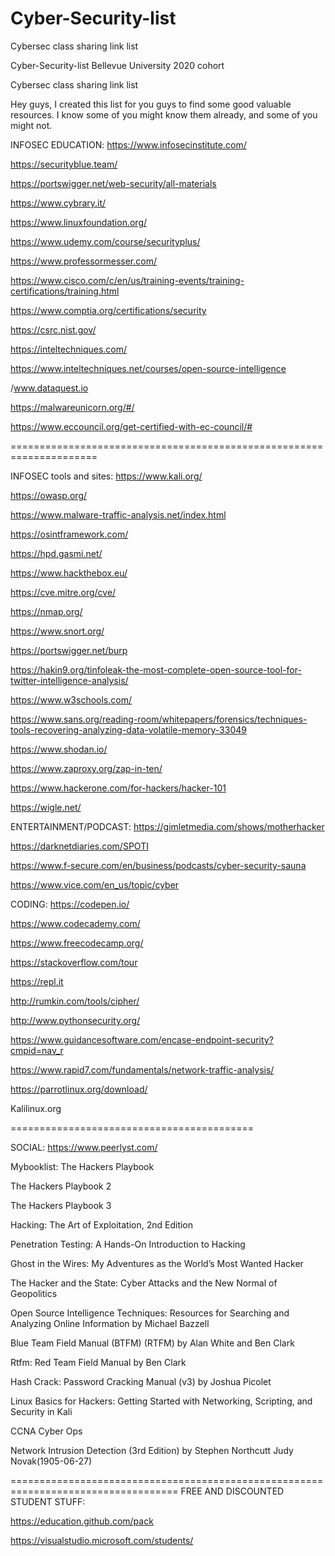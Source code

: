 # Cyber-Security-list
Cybersec class sharing link list

Cyber-Security-list Bellevue University 2020 cohort

Cybersec class sharing link list

Hey guys, I created this list for you guys to find some good valuable resources. I know some of you might know them already, and some of you might not.

INFOSEC EDUCATION: https://www.infosecinstitute.com/

https://securityblue.team/

https://portswigger.net/web-security/all-materials

https://www.cybrary.it/

https://www.linuxfoundation.org/

https://www.udemy.com/course/securityplus/

https://www.professormesser.com/

https://www.cisco.com/c/en/us/training-events/training-certifications/training.html

https://www.comptia.org/certifications/security

https://csrc.nist.gov/

https://inteltechniques.com/

https://www.inteltechniques.net/courses/open-source-intelligence

/www.dataquest.io

https://malwareunicorn.org/#/

https://www.eccouncil.org/get-certified-with-ec-council/#

=====================================================================

INFOSEC tools and sites: https://www.kali.org/

https://owasp.org/

https://www.malware-traffic-analysis.net/index.html

https://osintframework.com/

https://hpd.gasmi.net/

https://www.hackthebox.eu/

https://cve.mitre.org/cve/

https://nmap.org/

https://www.snort.org/

https://portswigger.net/burp

https://hakin9.org/tinfoleak-the-most-complete-open-source-tool-for-twitter-intelligence-analysis/

https://www.w3schools.com/

https://www.sans.org/reading-room/whitepapers/forensics/techniques-tools-recovering-analyzing-data-volatile-memory-33049

https://www.shodan.io/

https://www.zaproxy.org/zap-in-ten/

https://www.hackerone.com/for-hackers/hacker-101

https://wigle.net/

ENTERTAINMENT/PODCAST: https://gimletmedia.com/shows/motherhacker

https://darknetdiaries.com/SPOTI

https://www.f-secure.com/en/business/podcasts/cyber-security-sauna

https://www.vice.com/en_us/topic/cyber

CODING: https://codepen.io/

https://www.codecademy.com/

https://www.freecodecamp.org/

https://stackoverflow.com/tour

https://repl.it

http://rumkin.com/tools/cipher/

http://www.pythonsecurity.org/

https://www.guidancesoftware.com/encase-endpoint-security?cmpid=nav_r

https://www.rapid7.com/fundamentals/network-traffic-analysis/

https://parrotlinux.org/download/

Kalilinux.org

==========================================

SOCIAL: https://www.peerlyst.com/

Mybooklist: The Hackers Playbook

The Hackers Playbook 2

The Hackers Playbook 3

Hacking: The Art of Exploitation, 2nd Edition

Penetration Testing: A Hands-On Introduction to Hacking

Ghost in the Wires: My Adventures as the World’s Most Wanted Hacker

The Hacker and the State: Cyber Attacks and the New Normal of Geopolitics

Open Source Intelligence Techniques: Resources for Searching and Analyzing Online Information by Michael Bazzell

Blue Team Field Manual (BTFM) (RTFM) by Alan White and Ben Clark

Rtfm: Red Team Field Manual by Ben Clark

Hash Crack: Password Cracking Manual (v3) by Joshua Picolet

Linux Basics for Hackers: Getting Started with Networking, Scripting, and Security in Kali

CCNA Cyber Ops

Network Intrusion Detection (3rd Edition) by Stephen Northcutt Judy Novak(1905-06-27)

===================================================================================
FREE AND DISCOUNTED STUDENT STUFF: 

https://education.github.com/pack

https://visualstudio.microsoft.com/students/
